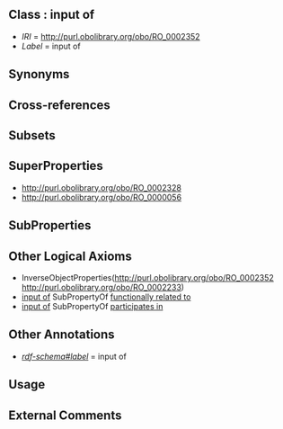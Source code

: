 
## Class : input of

 * *IRI* = http://purl.obolibrary.org/obo/RO_0002352
 * *Label* = input of

## Synonyms


## Cross-references


## Subsets


## SuperProperties

 * <http://purl.obolibrary.org/obo/RO_0002328>
 * <http://purl.obolibrary.org/obo/RO_0000056>

## SubProperties


## Other Logical Axioms

 * InverseObjectProperties(<http://purl.obolibrary.org/obo/RO_0002352> <http://purl.obolibrary.org/obo/RO_0002233>)
 * [input of](../../RO/52/RO_0002352.md) SubPropertyOf [functionally related to](../../RO/28/RO_0002328.md)
 * [input of](../../RO/52/RO_0002352.md) SubPropertyOf [participates in](../../RO/56/RO_0000056.md)

## Other Annotations

 * *[rdf-schema#label](../../el/rdf-schema#label.md)* = input of

## Usage


## External Comments

